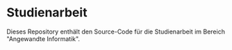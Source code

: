 # Studienarbeit

Dieses Repository enthält den Source-Code für die Studienarbeit im Bereich "Angewandte Informatik".
